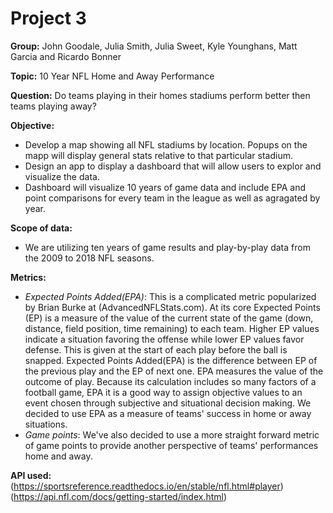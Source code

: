 # Project 3

**Group:** John Goodale, Julia Smith, Julia Sweet, Kyle Younghans, Matt Garcia and Ricardo Bonner

**Topic:** 10 Year NFL Home and Away Performance

**Question:** Do teams playing in their homes stadiums perform better then teams playing away?

**Objective:**<br> 
- Develop a map showing all NFL stadiums by location. Popups on the mapp will display general stats relative to that particular stadium.<br> 
- Design an app to display a dashboard that will allow users to explor and visualize the data.<br> 
- Dashboard will visualize 10 years of game data and include EPA and point comparisons for every team in the league as well as agragated by year.<br>

**Scope of data:**<br> 
- We are utilizing ten years of game results and play-by-play data from the 2009 to 2018 NFL seasons.<br> 

**Metrics:** <br> 
- *Expected Points Added(EPA)*:  This is a complicated metric popularized by Brian Burke at (AdvancedNFLStats.com). At its core Expected Points (EP) is a measure of the value of the current state of the game (down, distance, field position, time remaining) to each team. Higher EP values indicate a situation favoring the offense while lower EP values favor defense. This is given at the start of each play before the ball is snapped.  Expected Points Added(EPA) is the difference between EP of the previous play and the EP of next one. EPA measures the value of the outcome of play. Because its calculation includes so many factors of a football game, EPA it is a good way to assign objective values to an event chosen through subjective and situational decision making.  We decided to use EPA as a measure of teams' success in home or away situations.<br> 
- *Game points*: We've also decided to use a more straight forward metric of game points to provide another perspective of teams' performances home and away. 

**API used:** <br>
(https://sportsreference.readthedocs.io/en/stable/nfl.html#player)<br>
(https://api.nfl.com/docs/getting-started/index.html)
